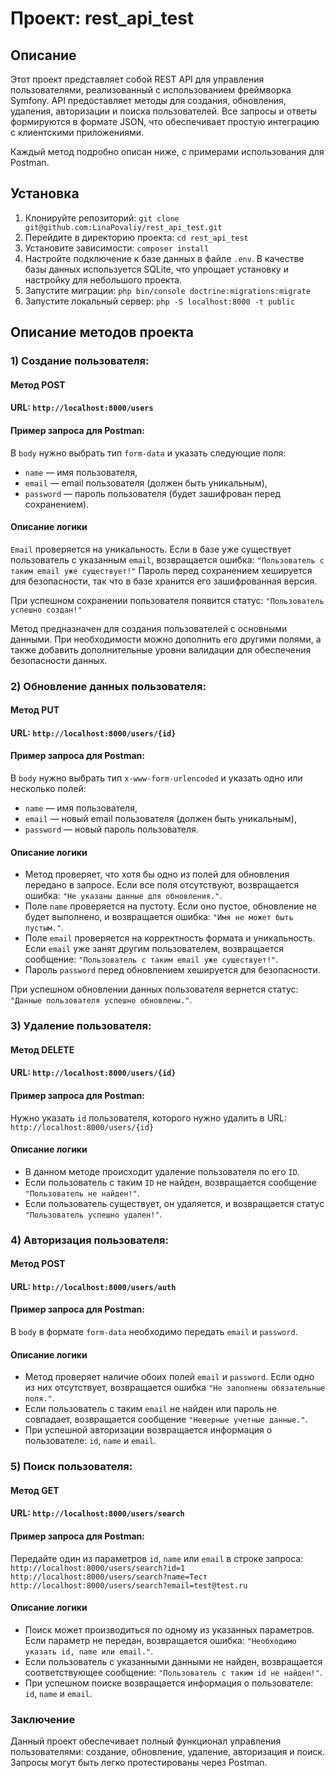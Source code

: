 # Проект: rest_api_test

## Описание

Этот проект представляет собой REST API для управления пользователями, реализованный 
с использованием фреймворка Symfony. API предоставляет методы для создания, обновления, 
удаления, авторизации и поиска пользователей. Все запросы и ответы формируются в формате 
JSON, что обеспечивает простую интеграцию с клиентскими приложениями.

Каждый метод подробно описан ниже, с примерами использования для Postman.
## Установка
1) Клонируйте репозиторий:
`git clone git@github.com:LinaPovaliy/rest_api_test.git`
2) Перейдите в директорию проекта:
`cd rest_api_test`
3) Установите зависимости:
`composer install`
4) Настройте подключение к базе данных в файле `.env`. В качестве базы 
данных используется SQLite, что упрощает установку и настройку для 
небольшого проекта.
5) Запустите миграции: `php bin/console doctrine:migrations:migrate`
6) Запустите локальный сервер: `php -S localhost:8000 -t public`

## Описание методов проекта
### 1) Создание пользователя:
#### Метод POST
#### URL: `http://localhost:8000/users`
#### Пример запроса для Postman:
В `body` нужно выбрать тип `form-data` и указать следующие поля:
- `name` — имя пользователя,
- `email` — email пользователя (должен быть уникальным),
- `password` — пароль пользователя (будет зашифрован перед сохранением).

#### Описание логики
`Email` проверяется на уникальность. Если в базе уже существует пользователь 
с указанным `email`, возвращается ошибка: `"Пользователь с таким email уже существует!"`
Пароль перед сохранением хешируется для безопасности, так что в базе хранится его 
зашифрованная версия.

При успешном сохранении пользователя появится статус: `"Пользователь успешно создан!"`

Метод предназначен для создания пользователей с основными данными. При необходимости 
можно дополнить его другими полями, а также добавить дополнительные уровни валидации 
для обеспечения безопасности данных.

### 2) Обновление данных пользователя:
#### Метод PUT
#### URL: `http://localhost:8000/users/{id}`
#### Пример запроса для Postman:
В `body` нужно выбрать тип `x-www-form-urlencoded` и указать одно или несколько полей:
- `name` — имя пользователя,
- `email` — новый email пользователя (должен быть уникальным),
- `password` — новый пароль пользователя.

#### Описание логики
- Метод проверяет, что хотя бы одно из полей для обновления передано в запросе. 
Если все поля отсутствуют, возвращается ошибка: `"Не указаны данные для обновления."`.
- Поле `name` проверяется на пустоту. Если оно пустое, обновление не будет выполнено, 
и возвращается ошибка: `"Имя не может быть пустым."`.
- Поле `email` проверяется на корректность формата и уникальность. Если `email` уже занят 
другим пользователем, возвращается сообщение: `"Пользователь с таким email уже существует!"`.
- Пароль `password` перед обновлением хешируется для безопасности.

При успешном обновлении данных пользователя вернется статус: 
`"Данные пользователя успешно обновлены."`.

### 3) Удаление пользователя:
#### Метод DELETE
#### URL: `http://localhost:8000/users/{id}`
#### Пример запроса для Postman:
Нужно указать `id` пользователя, которого нужно удалить в URL: `http://localhost:8000/users/{id}`

#### Описание логики
- В данном методе происходит удаление пользователя по его `ID`.
- Если пользователь с таким `ID` не найден, возвращается сообщение `"Пользователь не найден!"`.
- Если пользователь существует, он удаляется, и возвращается статус `"Пользователь успешно удален!"`.

### 4) Авторизация пользователя:
#### Метод POST
#### URL: `http://localhost:8000/users/auth`
#### Пример запроса для Postman:  
В `body` в формате `form-data` необходимо передать `email` и `password`.

#### Описание логики
- Метод проверяет наличие обоих полей `email` и `password`. Если одно из них отсутствует, 
возвращается ошибка `"Не заполнены обязательные поля."`.
- Если пользователь с таким `email` не найден или пароль не совпадает, возвращается сообщение 
`"Неверные учетные данные."`.
- При успешной авторизации возвращается информация о пользователе: `id`, `name` и `email`.

### 5) Поиск пользователя:
#### Метод GET
#### URL: `http://localhost:8000/users/search`
#### Пример запроса для Postman: 
Передайте один из параметров `id`, `name` или `email` в строке запроса:
`http://localhost:8000/users/search?id=1`
`http://localhost:8000/users/search?name=Тест`
`http://localhost:8000/users/search?email=test@test.ru`

#### Описание логики
- Поиск может производиться по одному из указанных параметров.  Если параметр не передан, 
возвращается ошибка: `"Необходимо указать id, name или email."`.
- Если пользователь с указанными данными не найден, возвращается соответствующее сообщение:
`"Пользователь с таким id не найден!"`.
- При успешном поиске возвращается информация о пользователе: `id`, `name` и `email`.

### Заключение
Данный проект обеспечивает полный функционал управления пользователями: создание, обновление, 
удаление, авторизация и поиск. Запросы могут быть легко протестированы через Postman.
